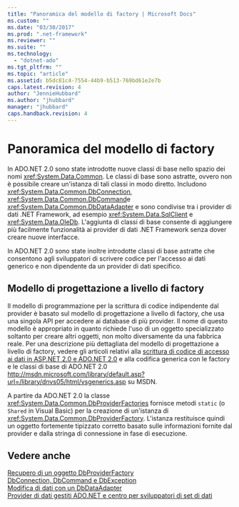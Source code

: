 ```yaml
---
title: "Panoramica del modello di factory | Microsoft Docs"
ms.custom: ""
ms.date: "03/30/2017"
ms.prod: ".net-framework"
ms.reviewer: ""
ms.suite: ""
ms.technology: 
  - "dotnet-ado"
ms.tgt_pltfrm: ""
ms.topic: "article"
ms.assetid: b5dc81c4-7554-44b9-b513-769bd61e2e7b
caps.latest.revision: 4
author: "JennieHubbard"
ms.author: "jhubbard"
manager: "jhubbard"
caps.handback.revision: 4
---
```

# Panoramica del modello di factory
In ADO.NET 2.0 sono state introdotte nuove classi di base nello spazio dei nomi <xref:System.Data.Common>.  Le classi di base sono astratte, ovvero non è possibile creare un'istanza di tali classi in modo diretto.  Includono <xref:System.Data.Common.DbConnection>, <xref:System.Data.Common.DbCommand>e <xref:System.Data.Common.DbDataAdapter> e sono condivise tra i provider di dati .NET Framework, ad esempio <xref:System.Data.SqlClient> e <xref:System.Data.OleDb>.  L'aggiunta di classi di base consente di aggiungere più facilmente funzionalità ai provider di dati .NET Framework senza dover creare nuove interfacce.  
  
 In ADO.NET 2.0 sono state inoltre introdotte classi di base astratte che consentono agli sviluppatori di scrivere codice per l'accesso ai dati generico e non dipendente da un provider di dati specifico.  
  
## Modello di progettazione a livello di factory  
 Il modello di programmazione per la scrittura di codice indipendente dal provider è basato sul modello di progettazione a livello di factory, che usa una singola API per accedere ai database di più provider.  Il nome di questo modello è appropriato in quanto richiede l'uso di un oggetto specializzato soltanto per creare altri oggetti, non molto diversamente da una fabbrica reale.  Per una descrizione più dettagliata del modello di progettazione a livello di factory, vedere gli articoli relativi alla [scrittura di codice di accesso ai dati in ASP.NET 2.0 e ADO.NET 2.0](http://go.microsoft.com/fwlink/?LinkId=55915) e alla codifica generica con le factory e le classi di base di ADO.NET 2.0 [http:\/\/msdn.microsoft.com\/library\/default.asp?url\=\/library\/dnvs05\/html\/vsgenerics.asp](http://msdn.microsoft.com/library/default.asp?url=/library/dnvs05/html/vsgenerics.asp) su MSDN.  
  
 A partire da ADO.NET 2.0 la classe <xref:System.Data.Common.DbProviderFactories> fornisce metodi `static` \(o `Shared` in Visual Basic\) per la creazione di un'istanza di <xref:System.Data.Common.DbProviderFactory>.  L'istanza restituisce quindi un oggetto fortemente tipizzato corretto basato sulle informazioni fornite dal provider e dalla stringa di connessione in fase di esecuzione.  
  
## Vedere anche  
 [Recupero di un oggetto DbProviderFactory](../../../../docs/framework/data/adonet/obtaining-a-dbproviderfactory.md)   
 [DbConnection, DbCommand e DbException](../../../../docs/framework/data/adonet/dbconnection-dbcommand-and-dbexception.md)   
 [Modifica di dati con un DbDataAdapter](../../../../docs/framework/data/adonet/modifying-data-with-a-dbdataadapter.md)   
 [Provider di dati gestiti ADO.NET e centro per sviluppatori di set di dati](http://go.microsoft.com/fwlink/?LinkId=217917)